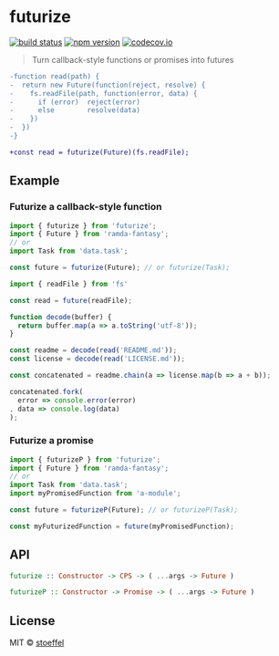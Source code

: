 futurize
========

[![build status](https://img.shields.io/travis/futurize/futurize/master.svg?style=flat-square)](https://travis-ci.org/futurize/futurize)
[![npm version](https://img.shields.io/npm/v/futurize.svg?style=flat-square)](https://www.npmjs.com/package/futurize)
[![codecov.io](https://codecov.io/github/futurize/futurize/coverage.svg?branch=master)](https://codecov.io/github/futurize/futurize?branch=master)

> Turn callback-style functions or promises into futures

```diff
-function read(path) {
-  return new Future(function(reject, resolve) {
-    fs.readFile(path, function(error, data) {
-      if (error)  reject(error)
-      else        resolve(data)
-    })
-  })
-}

+const read = futurize(Future)(fs.readFile);
```

Example
-------

### Futurize a callback-style function

```js
import { futurize } from 'futurize';
import { Future } from 'ramda-fantasy';
// or
import Task from 'data.task';

const future = futurize(Future); // or futurize(Task);

import { readFile } from 'fs'

const read = future(readFile);

function decode(buffer) {
  return buffer.map(a => a.toString('utf-8'));
}

const readme = decode(read('README.md'));
const license = decode(read('LICENSE.md'));

const concatenated = readme.chain(a => license.map(b => a + b));

concatenated.fork(
  error => console.error(error)
, data => console.log(data)
);
```

### Futurize a promise

```js
import { futurizeP } from 'futurize';
import { Future } from 'ramda-fantasy';
// or
import Task from 'data.task';
import myPromisedFunction from 'a-module';

const future = futurizeP(Future); // or futurizeP(Task);

const myFuturizedFunction = future(myPromisedFunction);
```


## API

```hs
futurize :: Constructor -> CPS -> ( ...args -> Future )
```

```hs
futurizeP :: Constructor -> Promise -> ( ...args -> Future )
```



## License

MIT © [stoeffel](https://stoeffel.github.io)
